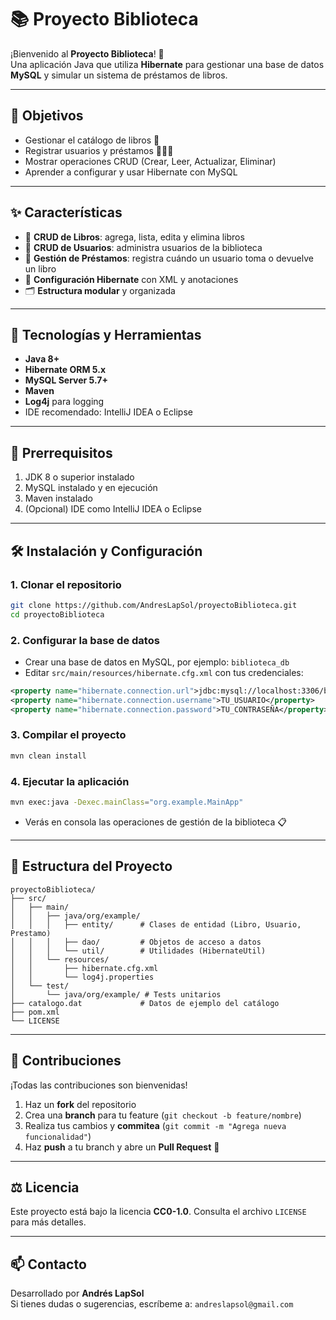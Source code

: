 # 📚 Proyecto Biblioteca

¡Bienvenido al **Proyecto Biblioteca**! 🎉  
Una aplicación Java que utiliza **Hibernate** para gestionar una base de datos **MySQL** y simular un sistema de préstamos de libros.

---

## 🎯 Objetivos
- Gestionar el catálogo de libros 📖  
- Registrar usuarios y préstamos 🧑‍🤝‍🧑  
- Mostrar operaciones CRUD (Crear, Leer, Actualizar, Eliminar)  
- Aprender a configurar y usar Hibernate con MySQL

---

## ✨ Características
- 📘 **CRUD de Libros**: agrega, lista, edita y elimina libros  
- 👤 **CRUD de Usuarios**: administra usuarios de la biblioteca  
- 🔄 **Gestión de Préstamos**: registra cuándo un usuario toma o devuelve un libro  
- 🔧 **Configuración Hibernate** con XML y anotaciones  
- 🗂️ **Estructura modular** y organizada

---

## 🚀 Tecnologías y Herramientas
- **Java 8+**  
- **Hibernate ORM 5.x**  
- **MySQL Server 5.7+**  
- **Maven**  
- **Log4j** para logging  
- IDE recomendado: IntelliJ IDEA o Eclipse

---

## 🔧 Prerrequisitos
1. JDK 8 o superior instalado  
2. MySQL instalado y en ejecución  
3. Maven instalado  
4. (Opcional) IDE como IntelliJ IDEA o Eclipse  

---

## 🛠️ Instalación y Configuración

### 1. Clonar el repositorio
```bash
git clone https://github.com/AndresLapSol/proyectoBiblioteca.git
cd proyectoBiblioteca
```

### 2. Configurar la base de datos
- Crear una base de datos en MySQL, por ejemplo: `biblioteca_db`  
- Editar `src/main/resources/hibernate.cfg.xml` con tus credenciales:
```xml
<property name="hibernate.connection.url">jdbc:mysql://localhost:3306/biblioteca_db</property>
<property name="hibernate.connection.username">TU_USUARIO</property>
<property name="hibernate.connection.password">TU_CONTRASEÑA</property>
```

### 3. Compilar el proyecto
```bash
mvn clean install
```

### 4. Ejecutar la aplicación
```bash
mvn exec:java -Dexec.mainClass="org.example.MainApp"
```
- Verás en consola las operaciones de gestión de la biblioteca 📋

---

## 📂 Estructura del Proyecto
```
proyectoBiblioteca/
├── src/
│   ├── main/
│   │   ├── java/org/example/
│   │   │   ├── entity/      # Clases de entidad (Libro, Usuario, Prestamo)
│   │   │   ├── dao/         # Objetos de acceso a datos
│   │   │   └── util/        # Utilidades (HibernateUtil)
│   │   └── resources/
│   │       ├── hibernate.cfg.xml
│   │       └── log4j.properties
│   └── test/
│       └── java/org/example/ # Tests unitarios
├── catalogo.dat             # Datos de ejemplo del catálogo
├── pom.xml
└── LICENSE
```

---

## 🤝 Contribuciones
¡Todas las contribuciones son bienvenidas!  
1. Haz un **fork** del repositorio  
2. Crea una **branch** para tu feature (`git checkout -b feature/nombre`)  
3. Realiza tus cambios y **commitea** (`git commit -m "Agrega nueva funcionalidad"`)  
4. Haz **push** a tu branch y abre un **Pull Request** 📩

---

## ⚖️ Licencia
Este proyecto está bajo la licencia **CC0-1.0**. Consulta el archivo `LICENSE` para más detalles.

---

## 📫 Contacto
Desarrollado por **Andrés LapSol**  
Si tienes dudas o sugerencias, escríbeme a: `andreslapsol@gmail.com`  
